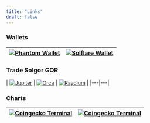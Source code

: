 ```yaml
---
title: "Links"
draft: false
---
```


### Wallets
| [![Phantom Wallet](/images/post/phantom1.png)](https://phantom.app) | [![Solflare Wallet](/images/post/solflare.png)](https://solflare.com) |
|---|---|

### Trade Solgor GOR

| [![Jupiter](/images/post/jupiter1.png)](https://jup.ag/swap/SOL-GOR_BG745juV1EHRUk2SxsuZ2JmCzDgeBVcUXioLSTDvhSpF) | [![Orca](/images/post/orca1.png)](https://orca.so) | [![Raydium](/images/post/raydium1.png)](https://raydium.io/swap/?inputCurrency=sol&outputCurrency=BG745juV1EHRUk2SxsuZ2JmCzDgeBVcUXioLSTDvhSpF&outputSymbol=GOR&fixed=in) |
|---|---|

### Charts

| [![Coingecko Terminal](/images/post/geckoterminal.png)](https://www.geckoterminal.com/solana/pools/3HfTsWPbPGYRse7u4cP4LNMTTJvEh3CKUtpRePDjXkKD?utm_source=coingecko&utm_medium=referral&utm_campaign=searchresults) | [![Coingecko Terminal](/images/post/geckoterminal.png)](https://www.geckoterminal.com/solana/pools/3HfTsWPbPGYRse7u4cP4LNMTTJvEh3CKUtpRePDjXkKD?utm_source=coingecko&utm_medium=referral&utm_campaign=searchresults) |
|---|---|
